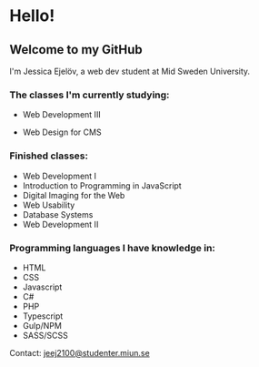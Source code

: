 # Hello!
## Welcome to my GitHub
I'm Jessica Ejelöv, a web dev student at Mid Sweden University. 

### The classes I'm currently  studying: 
- Web Development III

- Web Design for CMS


### Finished classes: 
- Web Development I
- Introduction to Programming in JavaScript
- Digital Imaging for the Web
- Web Usability
- Database Systems
- Web Development II


### Programming languages I have knowledge in:
- HTML
- CSS
- Javascript
- C#
- PHP
- Typescript
- Gulp/NPM
- SASS/SCSS

Contact: jeej2100@studenter.miun.se
